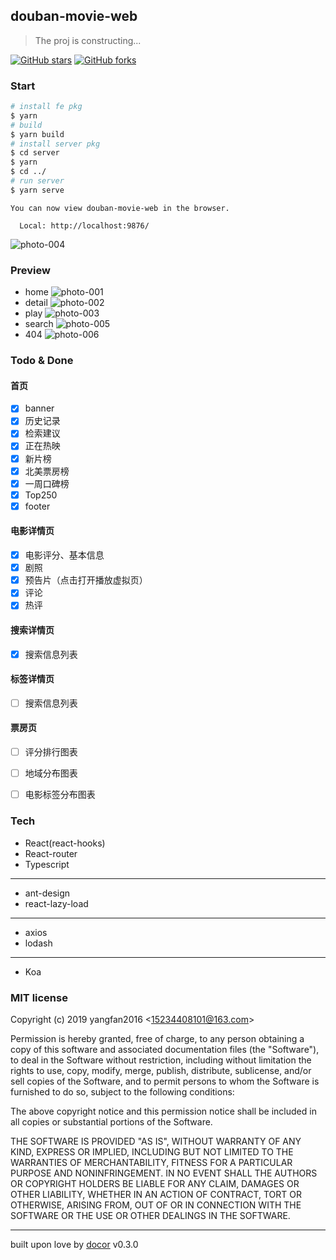 ## douban-movie-web
> The proj is constructing...

[![GitHub stars](https://img.shields.io/github/stars/Yangfan2016/douban-movie-web.svg?color=green)](https://github.com/Yangfan2016/douban-movie-web) 
[![GitHub forks](https://img.shields.io/github/forks/Yangfan2016/douban-movie-web.svg)](https://github.com/Yangfan2016/douban-movie-web)

### Start

```bash
# install fe pkg
$ yarn
# build
$ yarn build
# install server pkg
$ cd server 
$ yarn
$ cd ../
# run server
$ yarn serve
```

```
You can now view douban-movie-web in the browser.

  Local: http://localhost:9876/

```


![photo-004](https://github.com/Yangfan2016/PicBed/blob/master/Personal/douban-movie-web-xm001.png?raw=true)

### Preview

- home
![photo-001](https://github.com/Yangfan2016/PicBed/blob/master/Personal/douban-web-001.png?raw=true)
- detail
![photo-002](https://github.com/Yangfan2016/PicBed/blob/master/Personal/douban-web-002.png?raw=true)
- play
![photo-003](https://github.com/Yangfan2016/PicBed/blob/master/Personal/douban-web-003.png?raw=true)
- search
![photo-005](https://github.com/Yangfan2016/PicBed/blob/master/Personal/douban-web-005.png?raw=true)
- 404
![photo-006](https://github.com/Yangfan2016/PicBed/blob/master/Personal/douban-web-006.png?raw=true)


### Todo & Done

#### 首页

- [x] banner
- [x] 历史记录
- [x] 检索建议
- [x] 正在热映
- [x] 新片榜
- [x] 北美票房榜
- [x] 一周口碑榜
- [x] Top250
- [x] footer

#### 电影详情页

- [x] 电影评分、基本信息
- [x] 剧照
- [x] 预告片（点击打开播放虚拟页）
- [x] 评论
- [x] 热评

#### 搜索详情页

- [x] 搜索信息列表

#### 标签详情页

- [ ] 搜索信息列表

#### 票房页

- [ ] 评分排行图表
- [ ] 地域分布图表
- [ ] 电影标签分布图表


### Tech

- React(react-hooks)
- React-router
- Typescript  
----
- ant-design
- react-lazy-load  
----
- axios
- lodash  
----
- Koa


### MIT license
Copyright (c) 2019 yangfan2016 &lt;15234408101@163.com&gt;

Permission is hereby granted, free of charge, to any person obtaining a copy
of this software and associated documentation files (the &quot;Software&quot;), to deal
in the Software without restriction, including without limitation the rights
to use, copy, modify, merge, publish, distribute, sublicense, and/or sell
copies of the Software, and to permit persons to whom the Software is
furnished to do so, subject to the following conditions:

The above copyright notice and this permission notice shall be included in
all copies or substantial portions of the Software.

THE SOFTWARE IS PROVIDED &quot;AS IS&quot;, WITHOUT WARRANTY OF ANY KIND, EXPRESS OR
IMPLIED, INCLUDING BUT NOT LIMITED TO THE WARRANTIES OF MERCHANTABILITY,
FITNESS FOR A PARTICULAR PURPOSE AND NONINFRINGEMENT. IN NO EVENT SHALL THE
AUTHORS OR COPYRIGHT HOLDERS BE LIABLE FOR ANY CLAIM, DAMAGES OR OTHER
LIABILITY, WHETHER IN AN ACTION OF CONTRACT, TORT OR OTHERWISE, ARISING FROM,
OUT OF OR IN CONNECTION WITH THE SOFTWARE OR THE USE OR OTHER DEALINGS IN
THE SOFTWARE.

---
built upon love by [docor](https://github.com/turingou/docor.git) v0.3.0
